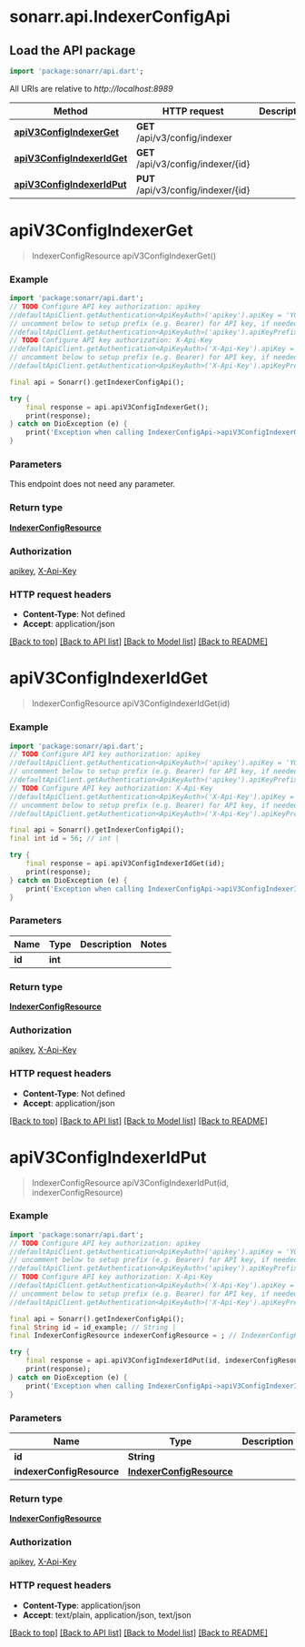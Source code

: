 # sonarr.api.IndexerConfigApi

## Load the API package
```dart
import 'package:sonarr/api.dart';
```

All URIs are relative to *http://localhost:8989*

Method | HTTP request | Description
------------- | ------------- | -------------
[**apiV3ConfigIndexerGet**](IndexerConfigApi.md#apiv3configindexerget) | **GET** /api/v3/config/indexer | 
[**apiV3ConfigIndexerIdGet**](IndexerConfigApi.md#apiv3configindexeridget) | **GET** /api/v3/config/indexer/{id} | 
[**apiV3ConfigIndexerIdPut**](IndexerConfigApi.md#apiv3configindexeridput) | **PUT** /api/v3/config/indexer/{id} | 


# **apiV3ConfigIndexerGet**
> IndexerConfigResource apiV3ConfigIndexerGet()



### Example
```dart
import 'package:sonarr/api.dart';
// TODO Configure API key authorization: apikey
//defaultApiClient.getAuthentication<ApiKeyAuth>('apikey').apiKey = 'YOUR_API_KEY';
// uncomment below to setup prefix (e.g. Bearer) for API key, if needed
//defaultApiClient.getAuthentication<ApiKeyAuth>('apikey').apiKeyPrefix = 'Bearer';
// TODO Configure API key authorization: X-Api-Key
//defaultApiClient.getAuthentication<ApiKeyAuth>('X-Api-Key').apiKey = 'YOUR_API_KEY';
// uncomment below to setup prefix (e.g. Bearer) for API key, if needed
//defaultApiClient.getAuthentication<ApiKeyAuth>('X-Api-Key').apiKeyPrefix = 'Bearer';

final api = Sonarr().getIndexerConfigApi();

try {
    final response = api.apiV3ConfigIndexerGet();
    print(response);
} catch on DioException (e) {
    print('Exception when calling IndexerConfigApi->apiV3ConfigIndexerGet: $e\n');
}
```

### Parameters
This endpoint does not need any parameter.

### Return type

[**IndexerConfigResource**](IndexerConfigResource.md)

### Authorization

[apikey](../README.md#apikey), [X-Api-Key](../README.md#X-Api-Key)

### HTTP request headers

 - **Content-Type**: Not defined
 - **Accept**: application/json

[[Back to top]](#) [[Back to API list]](../README.md#documentation-for-api-endpoints) [[Back to Model list]](../README.md#documentation-for-models) [[Back to README]](../README.md)

# **apiV3ConfigIndexerIdGet**
> IndexerConfigResource apiV3ConfigIndexerIdGet(id)



### Example
```dart
import 'package:sonarr/api.dart';
// TODO Configure API key authorization: apikey
//defaultApiClient.getAuthentication<ApiKeyAuth>('apikey').apiKey = 'YOUR_API_KEY';
// uncomment below to setup prefix (e.g. Bearer) for API key, if needed
//defaultApiClient.getAuthentication<ApiKeyAuth>('apikey').apiKeyPrefix = 'Bearer';
// TODO Configure API key authorization: X-Api-Key
//defaultApiClient.getAuthentication<ApiKeyAuth>('X-Api-Key').apiKey = 'YOUR_API_KEY';
// uncomment below to setup prefix (e.g. Bearer) for API key, if needed
//defaultApiClient.getAuthentication<ApiKeyAuth>('X-Api-Key').apiKeyPrefix = 'Bearer';

final api = Sonarr().getIndexerConfigApi();
final int id = 56; // int | 

try {
    final response = api.apiV3ConfigIndexerIdGet(id);
    print(response);
} catch on DioException (e) {
    print('Exception when calling IndexerConfigApi->apiV3ConfigIndexerIdGet: $e\n');
}
```

### Parameters

Name | Type | Description  | Notes
------------- | ------------- | ------------- | -------------
 **id** | **int**|  | 

### Return type

[**IndexerConfigResource**](IndexerConfigResource.md)

### Authorization

[apikey](../README.md#apikey), [X-Api-Key](../README.md#X-Api-Key)

### HTTP request headers

 - **Content-Type**: Not defined
 - **Accept**: application/json

[[Back to top]](#) [[Back to API list]](../README.md#documentation-for-api-endpoints) [[Back to Model list]](../README.md#documentation-for-models) [[Back to README]](../README.md)

# **apiV3ConfigIndexerIdPut**
> IndexerConfigResource apiV3ConfigIndexerIdPut(id, indexerConfigResource)



### Example
```dart
import 'package:sonarr/api.dart';
// TODO Configure API key authorization: apikey
//defaultApiClient.getAuthentication<ApiKeyAuth>('apikey').apiKey = 'YOUR_API_KEY';
// uncomment below to setup prefix (e.g. Bearer) for API key, if needed
//defaultApiClient.getAuthentication<ApiKeyAuth>('apikey').apiKeyPrefix = 'Bearer';
// TODO Configure API key authorization: X-Api-Key
//defaultApiClient.getAuthentication<ApiKeyAuth>('X-Api-Key').apiKey = 'YOUR_API_KEY';
// uncomment below to setup prefix (e.g. Bearer) for API key, if needed
//defaultApiClient.getAuthentication<ApiKeyAuth>('X-Api-Key').apiKeyPrefix = 'Bearer';

final api = Sonarr().getIndexerConfigApi();
final String id = id_example; // String | 
final IndexerConfigResource indexerConfigResource = ; // IndexerConfigResource | 

try {
    final response = api.apiV3ConfigIndexerIdPut(id, indexerConfigResource);
    print(response);
} catch on DioException (e) {
    print('Exception when calling IndexerConfigApi->apiV3ConfigIndexerIdPut: $e\n');
}
```

### Parameters

Name | Type | Description  | Notes
------------- | ------------- | ------------- | -------------
 **id** | **String**|  | 
 **indexerConfigResource** | [**IndexerConfigResource**](IndexerConfigResource.md)|  | [optional] 

### Return type

[**IndexerConfigResource**](IndexerConfigResource.md)

### Authorization

[apikey](../README.md#apikey), [X-Api-Key](../README.md#X-Api-Key)

### HTTP request headers

 - **Content-Type**: application/json
 - **Accept**: text/plain, application/json, text/json

[[Back to top]](#) [[Back to API list]](../README.md#documentation-for-api-endpoints) [[Back to Model list]](../README.md#documentation-for-models) [[Back to README]](../README.md)

